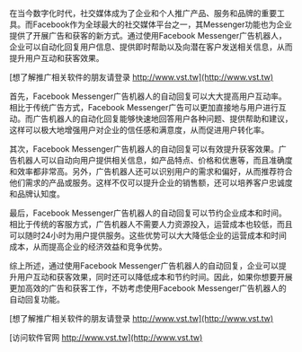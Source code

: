 在当今数字化时代，社交媒体成为了企业和个人推广产品、服务和品牌的重要工具。而Facebook作为全球最大的社交媒体平台之一，其Messenger功能也为企业提供了开展广告和获客的新方式。通过使用Facebook Messenger广告机器人，企业可以自动化回复用户信息、提供即时帮助以及向潜在客户发送相关信息，从而提升用户互动和获客效果。

[想了解推广相关软件的朋友请登录 http://www.vst.tw](http://www.vst.tw)

首先，Facebook Messenger广告机器人的自动回复可以大大提高用户互动率。相比于传统广告方式，Facebook Messenger广告可以更加直接地与用户进行互动。而广告机器人的自动化回复能够快速地回答用户各种问题、提供帮助和建议，这样可以极大地增强用户对企业的信任感和满意度，从而促进用户转化率。

其次，Facebook Messenger广告机器人的自动回复可以有效提升获客效果。广告机器人可以自动向用户提供相关信息，如产品特点、价格和优惠等，而且准确度和效率都非常高。另外，广告机器人还可以识别用户的需求和偏好，从而推荐符合他们需求的产品或服务。这样不仅可以提升企业的销售额，还可以培养客户忠诚度和品牌认知度。

最后，Facebook Messenger广告机器人的自动回复可以节约企业成本和时间。相比于传统的客服方式，广告机器人不需要人力资源投入，运营成本也较低，而且可以随时24小时为用户提供服务。这些优势可以大大降低企业的运营成本和时间成本，从而提高企业的经济效益和竞争优势。

综上所述，通过使用Facebook Messenger广告机器人的自动回复，企业可以提升用户互动和获客效果，同时还可以降低成本和节约时间。因此，如果你想要开展更加高效的广告和获客工作，不妨考虑使用Facebook Messenger广告机器人的自动回复功能。

[想了解推广相关软件的朋友请登录 http://www.vst.tw](http://www.vst.tw)


[访问软件官网 http://www.vst.tw](http://www.vst.tw)
